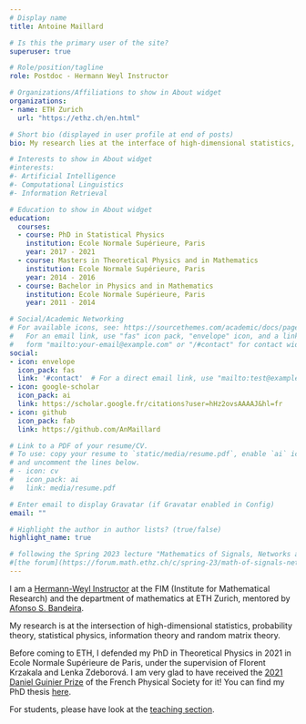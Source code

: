 ```yaml
---
# Display name
title: Antoine Maillard

# Is this the primary user of the site?
superuser: true

# Role/position/tagline
role: Postdoc - Hermann Weyl Instructor

# Organizations/Affiliations to show in About widget
organizations:
- name: ETH Zurich
  url: "https://ethz.ch/en.html"

# Short bio (displayed in user profile at end of posts)
bio: My research lies at the interface of high-dimensional statistics, statistical physics, information theory and random matrix theory.

# Interests to show in About widget
#interests:
#- Artificial Intelligence
#- Computational Linguistics
#- Information Retrieval

# Education to show in About widget
education:
  courses:
  - course: PhD in Statistical Physics
    institution: Ecole Normale Supérieure, Paris
    year: 2017 - 2021
  - course: Masters in Theoretical Physics and in Mathematics
    institution: Ecole Normale Supérieure, Paris
    year: 2014 - 2016
  - course: Bachelor in Physics and in Mathematics
    institution: Ecole Normale Supérieure, Paris
    year: 2011 - 2014

# Social/Academic Networking
# For available icons, see: https://sourcethemes.com/academic/docs/page-builder/#icons
#   For an email link, use "fas" icon pack, "envelope" icon, and a link in the
#   form "mailto:your-email@example.com" or "/#contact" for contact widget.
social:
- icon: envelope
  icon_pack: fas
  link: '#contact'  # For a direct email link, use "mailto:test@example.org".
- icon: google-scholar
  icon_pack: ai
  link: https://scholar.google.fr/citations?user=hHz2ovsAAAAJ&hl=fr
- icon: github
  icon_pack: fab
  link: https://github.com/AnMaillard

# Link to a PDF of your resume/CV.
# To use: copy your resume to `static/media/resume.pdf`, enable `ai` icons in `params.toml`, 
# and uncomment the lines below.
# - icon: cv
#   icon_pack: ai
#   link: media/resume.pdf

# Enter email to display Gravatar (if Gravatar enabled in Config)
email: ""

# Highlight the author in author lists? (true/false)
highlight_name: true

# following the Spring 2023 lecture "Mathematics of Signals, Networks and Learning", you can find all relevant information on 
#[the forum](https://forum.math.ethz.ch/c/spring-23/math-of-signals-networks-and-learning/149).
---
```

I am a [Hermann-Weyl Instructor](https://math.ethz.ch/fim/postdocs.html) at the FIM (Institute for Mathematical Research) and the department of mathematics at ETH Zurich, mentored by [Afonso S. Bandeira](https://people.math.ethz.ch/~abandeira/index.html). 

My research is at the intersection of high-dimensional statistics, probability theory, statistical physics, information theory and random matrix theory.

Before coming to ETH, I defended my PhD in Theoretical Physics in 2021 in Ecole Normale Supérieure de Paris, under the supervision of Florent Krzakala and Lenka Zdeborová.
I am very glad to have received the [2021 Daniel Guinier Prize](https://www.sfpnet.fr/laureats-des-grands-prix-de-theses-2021-de-la-sfp) of the French Physical Society for it! You can find my PhD thesis [here](uploads/phd_thesis.pdf).

For students, 
please have look at the [teaching section](#teaching).